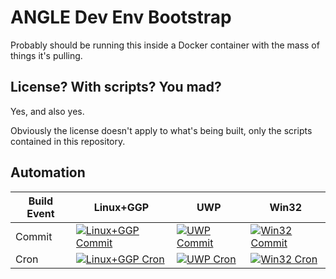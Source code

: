 # ANGLE Dev Env Bootstrap

Probably should be running this inside a Docker container with the mass of things it's pulling.

## License? With scripts? You mad?

Yes, and also yes.

Obviously the license doesn't apply to what's being built, only the scripts contained in this repository.

## Automation

Build Event | Linux+GGP | UWP | Win32
----------- | --------- | --- | -----
Commit | [![Linux+GGP Commit](https://github.com/cybik/angle-bootstraps/workflows/Matrixed%20Linux%20Build/badge.svg?event=push)](https://github.com/cybik/angle-bootstraps/actions?query=workflow%3A"Matrixed+Linux+Build"+event%3Apush) | [![UWP Commit](https://github.com/cybik/angle-bootstraps/workflows/Matrixed%20UWP%20Build/badge.svg?event=push)](https://github.com/cybik/angle-bootstraps/actions?query=workflow%3A"Matrixed+UWP+Build"+event%3Apush) | [![Win32 Commit](https://github.com/cybik/angle-bootstraps/workflows/Matrixed%20Windows%20Build/badge.svg?event=push)](https://github.com/cybik/angle-bootstraps/actions?query=workflow%3A"Matrixed+Windows+Build"+event%3Apush)
Cron | [![Linux+GGP Cron](https://github.com/cybik/angle-bootstraps/workflows/Matrixed%20Linux%20Build/badge.svg?event=schedule)](https://github.com/cybik/angle-bootstraps/actions?query=workflow%3A"Matrixed+Linux+Build"+event%3Aschedule) | [![UWP Cron](https://github.com/cybik/angle-bootstraps/workflows/Matrixed%20UWP%20Build/badge.svg?event=schedule)](https://github.com/cybik/angle-bootstraps/actions?query=workflow%3A"Matrixed+UWP+Build"+event%3Aschedule) | [![Win32 Cron](https://github.com/cybik/angle-bootstraps/workflows/Matrixed%20Windows%20Build/badge.svg?event=schedule)](https://github.com/cybik/angle-bootstraps/actions?query=workflow%3A"Matrixed+Windows+Build"+event%3Aschedule)
